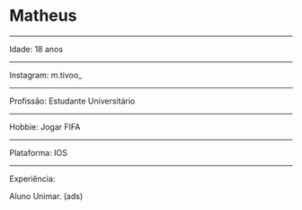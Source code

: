 # Matheus
 
---- 

Idade: 18 anos

----

Instagram: m.tivoo_

----

Profissão: Estudante Universitário 

----

Hobbie: Jogar FIFA

----

Plataforma: IOS

---- 

Experiência: 

Aluno Unimar. (ads)

